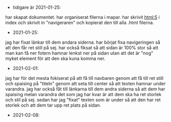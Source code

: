 - tidigare är 2021-01-25:

har skapat dokumentet. har organiserat filerna i mapar. har skrivit <html:5> i index och skrivit in "navigeraren" och kopierat den till alla .html filerna. 

- 2021-01-25:

jag har fixat länkar till dem andara siderna. har börjat fixa navigeringen så att den får ret still på sej. har också fiksat så att sidan är 100% stor så att man kan få ner fotern hamnar lenkst ner på sidan utan att det är "nog" myket element för att den ska kuna komma ner.

- 2021-02-01:

jag har för det mesta fokiserat på att få till navbaren genom att få till ret still och spaising på "titeln" genom att seta <text-align> till center så att texten hamnar under varandra. jag har också fåt till länkarna till dem andra siderna så att dem har spaising melan varandra det som jag har kvar är att dem ska ha ret storlek och stil på sej. sedan har jag "fixat" texten som är under så att den har ret storlek och att dem tar upp ret plats på sidan. 

- 2021-02-08:

